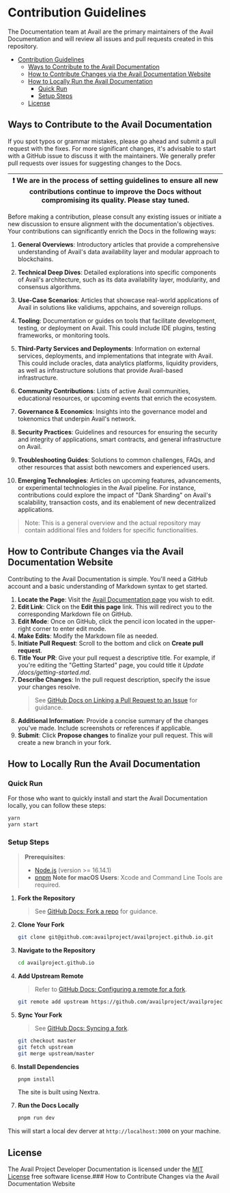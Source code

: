 # Contribution Guidelines

The Documentation team at Avail are the primary maintainers of the Avail Documentation and will review all issues and pull requests created in this repository.

<!-- TOC -->

- [Contribution Guidelines](#contribution-guidelines)
  - [Ways to Contribute to the Avail Documentation](#ways-to-contribute-to-the-avail-documentation)
  - [How to Contribute Changes via the Avail Documentation Website](#how-to-contribute-changes-via-the-avail-documentation-website)
  - [How to Locally Run the Avail Documentation](#how-to-locally-run-the-avail-documentation)
    - [Quick Run](#quick-run)
    - [Setup Steps](#setup-steps)
  - [License](#license)
  <!--/ TOC -->

## Ways to Contribute to the Avail Documentation

If you spot typos or grammar mistakes, please go ahead and submit a pull request with the fixes. For more significant changes, it's advisable to start with a GitHub issue to discuss it with the maintainers. We generally prefer pull requests over issues for suggesting changes to the Docs.

| ❗ We are in the process of setting guidelines to ensure all new contributions continue to improve the Docs without compromising its quality. Please stay tuned. |
| ---------------------------------------------------------------------------------------------------------------------------------------------------------------- |

Before making a contribution, please consult any existing issues or initiate a new discussion to ensure alignment with the documentation's objectives.
Your contributions can significantly enrich the Docs in the following ways:

1. **General Overviews**: Introductory articles that provide a comprehensive understanding of Avail's data availability layer and modular approach to blockchains.

2. **Technical Deep Dives**: Detailed explorations into specific components of Avail's architecture, such as its data availability layer, modularity, and consensus algorithms.

3. **Use-Case Scenarios**: Articles that showcase real-world applications of Avail in solutions like validiums, appchains, and sovereign rollups.

4. **Tooling**: Documentation or guides on tools that facilitate development, testing, or deployment on Avail. This could include IDE plugins, testing frameworks, or monitoring tools.

5. **Third-Party Services and Deployments**: Information on external services, deployments, and implementations that integrate with Avail. This could include oracles, data analytics platforms, liquidity providers, as well as infrastructure solutions that provide Avail-based infrastructure.

6. **Community Contributions**: Lists of active Avail communities, educational resources, or upcoming events that enrich the ecosystem.

7. **Governance & Economics**: Insights into the governance model and tokenomics that underpin Avail's network.

8. **Security Practices**: Guidelines and resources for ensuring the security and integrity of applications, smart contracts, and general infrastructure on Avail.

9. **Troubleshooting Guides**: Solutions to common challenges, FAQs, and other resources that assist both newcomers and experienced users.

10. **Emerging Technologies**: Articles on upcoming features, advancements, or experimental technologies in the Avail pipeline. For instance, contributions could explore the impact of "Dank Sharding" on Avail's scalability, transaction costs, and its enablement of new decentralized applications.

> Note: This is a general overview and the actual repository may contain additional files and folders for specific functionalities.

## How to Contribute Changes via the Avail Documentation Website

Contributing to the Avail Documentation is simple. You'll need a GitHub account and a basic understanding of Markdown syntax to get started.

1. **Locate the Page**: Visit the [Avail Documentation page](https://docs.availproject.org/) you wish to edit.
2. **Edit Link**: Click on the **Edit this page** link. This will redirect you to the corresponding Markdown file on GitHub.
3. **Edit Mode**: Once on GitHub, click the pencil icon located in the upper-right corner to enter edit mode.
4. **Make Edits**: Modify the Markdown file as needed.
5. **Initiate Pull Request**: Scroll to the bottom and click on **Create pull request**.
6. **Title Your PR**: Give your pull request a descriptive title. For example, if you're editing the "Getting Started" page, you could title it _Update /docs/getting-started.md_.
7. **Describe Changes**: In the pull request description, specify the issue your changes resolve.
   > See [GitHub Docs on Linking a Pull Request to an Issue](https://docs.github.com/en/free-pro-team@latest/github/managing-your-work-on-github/linking-a-pull-request-to-an-issue#linking-a-pull-request-to-an-issue-using-a-keyword) for guidance.
8. **Additional Information**: Provide a concise summary of the changes you've made. Include screenshots or references if applicable.
9. **Submit**: Click **Propose changes** to finalize your pull request. This will create a new branch in your fork.

## How to Locally Run the Avail Documentation

### Quick Run

For those who want to quickly install and start the Avail Documentation locally, you can follow these steps:

```bash
yarn
yarn start
```

### Setup Steps

> **Prerequisites**:
>
> - [Node.js](https://nodejs.org/en/download/) (version >= 16.14.1)
> - [pnpm](https://pnpm.io/installation) 
>   **Note for macOS Users**: Xcode and Command Line Tools are required.

1. **Fork the Repository**

   > See [GitHub Docs: Fork a repo](https://help.github.com/en/articles/fork-a-repo) for guidance.

2. **Clone Your Fork**

   ```bash
   git clone git@github.com:availproject/availproject.github.io.git
   ```

3. **Navigate to the Repository**

   ```bash
   cd availproject.github.io
   ```

4. **Add Upstream Remote**

   > Refer to [GitHub Docs: Configuring a remote for a fork](https://docs.github.com/en/github/collaborating-with-issues-and-pull-requests/configuring-a-remote-for-a-fork).

   ```bash
   git remote add upstream https://github.com/availproject/availproject.github.io
   ```

5. **Sync Your Fork**

   > See [GitHub Docs: Syncing a fork](https://docs.github.com/en/github/collaborating-with-issues-and-pull-requests/syncing-a-fork).

   ```bash
   git checkout master
   git fetch upstream
   git merge upstream/master
   ```

6. **Install Dependencies**

   ```bash
   pnpm install
   ```

   The site is built using Nextra.

7. **Run the Docs Locally**

   ```bash
   pnpm run dev
   ```

  This will start a local dev derver at `http://localhost:3000` on your machine. 

## License

The Avail Project Developer Documentation is licensed under the [MIT License](./LICENSE) free software license.### How to Contribute Changes via the Avail Documentation Website